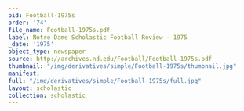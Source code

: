 ```yaml
---
pid: Football-1975s
order: '74'
file_name: Football-1975s.pdf
label: Notre Dame Scholastic Football Review - 1975
_date: '1975'
object_type: newspaper
source: http://archives.nd.edu/Football/Football-1975s.pdf
thumbnail: "/img/derivatives/simple/Football-1975s/thumbnail.jpg"
manifest:
full: "/img/derivatives/simple/Football-1975s/full.jpg"
layout: scholastic
collection: scholastic
---
```

